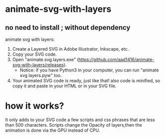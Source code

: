 # animate-svg-with-layers
## no need to install ; without dependency
animate svg with layers:

1. Create a Layered SVG in Adobe Illustrator, Inkscape, etc.
2. Copy your SVG code.
3. Open "animate.svg.layers.exe" (https://github.com/aad1416/animate-svg-with-layers/releases). 
      * Notice: if you have Python3 in your computer, you can run "animate svg layers.pyw" too.
4. Your animated SVG code is ready, just like that! also code is minified, so copy it and paste in your HTML or in your SVG file.

# how it works?

It only adds to your SVG code a few scripts and css phrases that are less than 500 characters.
Scripts change the Opacity of layers,then the animation is done via the GPU instead of CPU.
